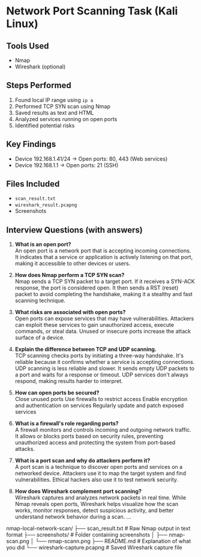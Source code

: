 # Network Port Scanning Task (Kali Linux)

## Tools Used
- Nmap
- Wireshark (optional)

## Steps Performed
1. Found local IP range using `ip a`
2. Performed TCP SYN scan using Nmap
3. Saved results as text and HTML
4. Analyzed services running on open ports
5. Identified potential risks

## Key Findings
- Device 192.168.1.41/24 → Open ports: 80, 443 (Web services)
- Device 192.168.1.1 → Open ports: 21 (SSH)

## Files Included
- `scan_result.txt`
- `wireshark_result.pcapng`
- Screenshots

## Interview Questions (with answers)
1. **What is an open port?**  
   An open port is a network port that is accepting incoming connections. It indicates that a service or application is actively listening on that port, making it accessible to other devices or users.

2. **How does Nmap perform a TCP SYN scan?**  
   Nmap sends a TCP SYN packet to a target port. If it receives a SYN-ACK response, the port is considered open. It then sends a RST (reset) packet to avoid completing the handshake, making it a stealthy and fast scanning technique.

3. **What risks are associated with open ports?**  
   Open ports can expose services that may have vulnerabilities. Attackers can exploit these services to gain unauthorized access, execute commands, or steal data. Unused or insecure ports increase the attack surface of a device.

4. **Explain the difference between TCP and UDP scanning.**  
   TCP scanning checks ports by initiating a three-way handshake. It's reliable because it confirms whether a service is accepting connections.
   UDP scanning is less reliable and slower. It sends empty UDP packets to a port and waits for a response or timeout. UDP services don't always respond, making results harder to interpret.

5. **How can open ports be secured?**  
   Close unused ports
   Use firewalls to restrict access
   Enable encryption and authentication on services
   Regularly update and patch exposed services

6. **What is a firewall's role regarding ports?**  
   A firewall monitors and controls incoming and outgoing network traffic. It allows or blocks ports based on security rules, preventing unauthorized access and protecting the system from port-based attacks.

7. **What is a port scan and why do attackers perform it?**  
   A port scan is a technique to discover open ports and services on a networked device. Attackers use it to map the target system and find vulnerabilities. Ethical hackers also use it to test network security.

8. **How does Wireshark complement port scanning?**  
   Wireshark captures and analyzes network packets in real time. While Nmap reveals open ports, Wireshark helps visualize how the scan works, monitor responses, detect suspicious activity, and better understand network behavior during a scan.
...




nmap-local-network-scan/
├── scan_result.txt            # Raw Nmap output in text format 
├── screenshots/               # Folder containing screenshots 
│   ├── nmap-scan.png
│   └── nmap-scann.png
├── README.md                  # Explanation of what you did
└── wireshark-capture.pcapng   # Saved Wireshark capture file
